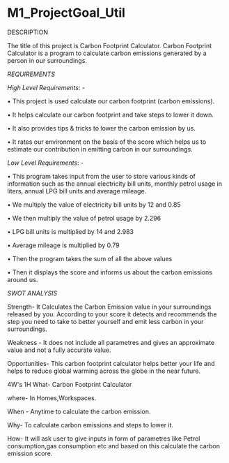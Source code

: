 # M1_ProjectGoal_Util
DESCRIPTION

The title of this project is Carbon Footprint Calculator. Carbon Footprint Calculator is a program to calculate carbon emissions generated by a person in our surroundings.

*REQUIREMENTS*


*High Level Requirements*: -

•	This project is used calculate our carbon footprint (carbon emissions).

•	It helps calculate our carbon footprint and take steps to lower it down.

•	It also provides tips & tricks to lower the carbon emission by us.

•	It rates our environment on the basis of the score which helps us to estimate our contribution in emitting carbon in our surroundings.

*Low Level Requirements*: -

•	This program takes input from the user to store various kinds of information such as the annual electricity bill units, monthly petrol usage in liters, annual LPG bill units and average mileage.

•	We multiply the value of electricity bill units by 12 and 0.85

•	We then multiply the value of petrol usage by 2.296

•	LPG bill units is multiplied by 14 and 2.983

•	Average mileage is multiplied by 0.79

•	Then the program takes the sum of all the above values

•	Then it displays the score and informs us about the carbon emissions around us.

*SWOT ANALYSIS*

Strength- It Calculates the Carbon Emission value in your surroundings released by you. According to your score it detects and recommends the step you need to take to better yourself and emit less carbon in your surroundings.

Weakness - It does not include all parametres and gives an approximate value and not a fully accurate value.

Opportunities- This carbon footprint calculator helps better your life and helps to reduce global warming across the globe in the near future.

4W's 1H
What- Carbon Footprint Calculator

where- In Homes,Workspaces.

When - Anytime to calculate the carbon emission.

Why- To calculate carbon emissions and steps to lower it.

How- It will ask user to give inputs in form of parametres like Petrol consumption,gas consumption etc and based on this calculate the carbon emission score.
